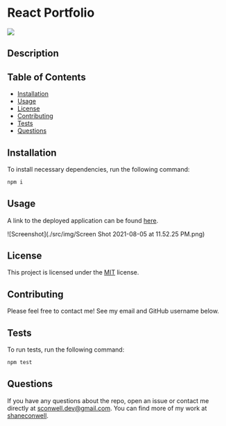 # React Portfolio

  <a href="https://opensource.org/licenses/MIT" alt="License">
        <img src="https://img.shields.io/badge/license-MIT-brightgreen" /></a>
  
  ## Description


  ## Table of Contents
  - [Installation](#installation)
  - [Usage](#usage)
  - [License](#license)
  - [Contributing](#Contributing)
  - [Tests](Test)
  - [Questions](Questions)

  ## Installation
  To install necessary dependencies, run the following command:
   ``` md
   npm i
   ```
  ## Usage
  A link to the deployed application can be found [here](https://shaneconwell.github.io/react-portfolio/).

![Screenshot](./src/img/Screen Shot 2021-08-05 at 11.52.25 PM.png)

  ## License
  This project is licensed under the [MIT](https://opensource.org/licenses/MIT) license.

  ## Contributing
  Please feel free to contact me! See my email and GitHub username below.

  ## Tests
  To run tests, run the following command:

  ``` md
  npm test
  ```
  ## Questions
  If you have any questions about the repo, open an issue or contact me directly at <sconwell.dev@gmail.com>. You can find more of my work at [shaneconwell](https://github.com/shaneconwell).
